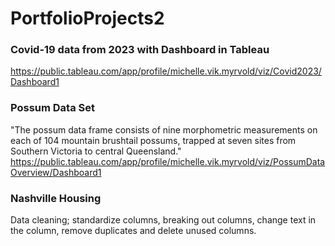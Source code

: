 # PortfolioProjects2


### Covid-19 data from 2023 with Dashboard in Tableau
https://public.tableau.com/app/profile/michelle.vik.myrvold/viz/Covid2023/Dashboard1 


### Possum Data Set
"The possum data frame consists of nine morphometric measurements on each of 104 mountain brushtail possums, trapped at seven sites from Southern Victoria to central Queensland."
https://public.tableau.com/app/profile/michelle.vik.myrvold/viz/PossumDataOverview/Dashboard1


### Nashville Housing 
Data cleaning; standardize columns, breaking out columns, change text in the column, remove duplicates and delete unused columns. 
